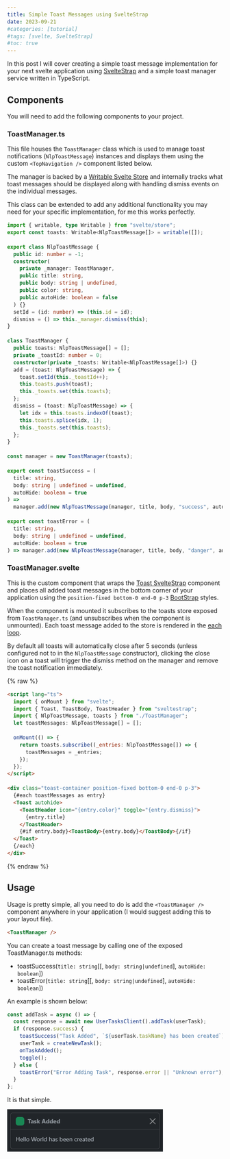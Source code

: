 ```yaml
---
title: Simple Toast Messages using SvelteStrap
date: 2023-09-21
#categories: [tutorial]
#tags: [svelte, SvelteStrap]
#toc: true
---
```


In this post I will cover creating a simple toast message implementation for your next svelte application using [SvelteStrap](https://sveltestrap.js.org/) and a simple toast manager service written in TypeScript.

## Components

You will need to add the following components to your project.

### ToastManager.ts

This file houses the `ToastManager` class which is used to manage toast notifications (`NlpToastMessage`) instances and displays them using the custom `<TopNavigation />` component listed below.

The manager is backed by a [Writable Svelte Store](https://svelte.dev/docs/svelte-store) and internally tracks what toast messages should be displayed along with handling dismiss events on the individual messages.

This class can be extended to add any additional functionality you may need for your specific implementation, for me this works perfectly.

```typescript
import { writable, type Writable } from "svelte/store";
export const toasts: Writable<NlpToastMessage[]> = writable([]);

export class NlpToastMessage {
  public id: number = -1;
  constructor(
    private _manager: ToastManager,
    public title: string,
    public body: string | undefined,
    public color: string,
    public autoHide: boolean = false
  ) {}
  setId = (id: number) => (this.id = id);
  dismiss = () => this._manager.dismiss(this);
}

class ToastManager {
  public toasts: NlpToastMessage[] = [];
  private _toastId: number = 0;
  constructor(private _toasts: Writable<NlpToastMessage[]>) {}
  add = (toast: NlpToastMessage) => {
    toast.setId(this._toastId++);
    this.toasts.push(toast);
    this._toasts.set(this.toasts);
  };
  dismiss = (toast: NlpToastMessage) => {
    let idx = this.toasts.indexOf(toast);
    this.toasts.splice(idx, 1);
    this._toasts.set(this.toasts);
  };
}

const manager = new ToastManager(toasts);

export const toastSuccess = (
  title: string,
  body: string | undefined = undefined,
  autoHide: boolean = true
) =>
  manager.add(new NlpToastMessage(manager, title, body, "success", autoHide));

export const toastError = (
  title: string,
  body: string | undefined = undefined,
  autoHide: boolean = true
) => manager.add(new NlpToastMessage(manager, title, body, "danger", autoHide));
```

### ToastManager.svelte

This is the custom component that wraps the [Toast SvelteStrap](https://sveltestrap.js.org/?path=/story/components-toast--toast) component and places all added toast messages in the bottom corner of your application using the `position-fixed bottom-0 end-0 p-3` [BootStrap](https://getbootstrap.com/) styles.

When the component is mounted it subscribes to the toasts store exposed from `ToastManager.ts` (and unsubscribes when the component is unmounted). Each toast message added to the store is rendered in the [each loop](https://svelte.dev/docs/logic-blocks).

By default all toasts will automatically close after 5 seconds (unless configured not to in the `NlpToastMessage` constructor), clicking the close icon on a toast will trigger the dismiss method on the manager and remove the toast notification immediately.

{% raw %}
```html
<script lang="ts">
  import { onMount } from "svelte";
  import { Toast, ToastBody, ToastHeader } from "sveltestrap";
  import { NlpToastMessage, toasts } from "./ToastManager";
  let toastMessages: NlpToastMessage[] = [];

  onMount(() => {
    return toasts.subscribe((_entries: NlpToastMessage[]) => {
      toastMessages = _entries;
    });
  });
</script>

<div class="toast-container position-fixed bottom-0 end-0 p-3">
  {#each toastMessages as entry}
  <Toast autohide>
    <ToastHeader icon="{entry.color}" toggle="{entry.dismiss}">
      {entry.title}
    </ToastHeader>
    {#if entry.body}<ToastBody>{entry.body}</ToastBody>{/if}
  </Toast>
  {/each}
</div>
```
{% endraw %}

## Usage

Usage is pretty simple, all you need to do is add the `<ToastManager />` component anywhere in your application (I would suggest adding this to your layout file).

```html
<ToastManager />
```

You can create a toast message by calling one of the exposed ToastManager.ts methods:

- toastSuccess(`title: string`[[, `body: string|undefined`], `autoHide: boolean`])
- toastError(`title: string`[[, `body: string|undefined`], `autoHide: boolean`])

An example is shown below:

```typescript
const addTask = async () => {
  const response = await new UserTasksClient().addTask(userTask);
  if (response.success) {
    toastSuccess("Task Added", `${userTask.taskName} has been created`);
    userTask = createNewTask();
    onTaskAdded();
    toggle();
  } else {
    toastError("Error Adding Task", response.error || "Unknown error");
  }
};
```

It is that simple.

<img src="./001.png" alt="">
